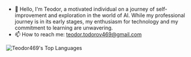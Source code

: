 - 👋 Hello, I'm Teodor, a motivated individual on a journey of self-improvement and exploration in the world of AI. While my professional journey is in its early stages, my enthusiasm for technology and my commitment to learning are unwavering.
- 📫 How to reach me: teodor.todorov469@gmail.com

![Teodor469's Top Languages](https://github-readme-stats.vercel.app/api/top-langs/?username=Teodor469&theme=vue-dark&show_icons=true&hide_border=false&layout=compact)
<!---
Teodor469/Teodor469 is a ✨ special ✨ repository because its `README.md` (this file) appears on your GitHub profile.
You can click the Preview link to take a look at your changes.
--->
